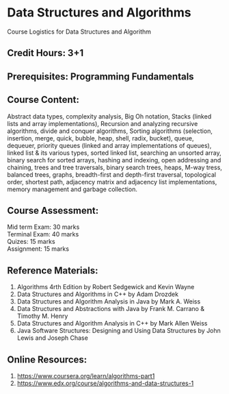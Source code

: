 # Data Structures and Algorithms
Course Logistics for Data Structures and Algorithm

## Credit Hours: 3+1    

## Prerequisites: Programming Fundamentals

## Course Content:
Abstract data types, complexity analysis, Big Oh notation, Stacks (linked lists and array implementations), Recursion and analyzing recursive algorithms, divide and conquer algorithms, Sorting algorithms (selection, insertion, merge, quick, bubble, heap, shell, radix, bucket), queue, dequeuer, priority queues (linked and array implementations of queues), linked list & its various types, sorted linked list, searching an unsorted array, binary search for sorted arrays, hashing and indexing, open addressing and chaining, trees and tree traversals, binary search trees, heaps, M-way tress, balanced trees, graphs, breadth-first and depth-first traversal, topological order, shortest path, adjacency matrix and adjacency list implementations, memory management and garbage collection.  

## Course Assessment:

Mid term Exam: 30 marks   
Terminal Exam: 40 marks  
Quizes:        15 marks  
Assignment:    15 marks  

## Reference Materials:

1. Algorithms 4rth Edition by Robert Sedgewick and Kevin Wayne  
2. Data Structures and Algorithms in C++ by Adam Drozdek
3. Data Structures and Algorithm Analysis in Java by Mark A. Weiss
4. Data Structures and Abstractions with Java by Frank M. Carrano & Timothy M. Henry
5. Data Structures and Algorithm Analysis in C++ by Mark Allen Weiss
6. Java Software Structures: Designing and Using Data Structures by John Lewis and Joseph Chase
## Online Resources:

1. https://www.coursera.org/learn/algorithms-part1  
2. https://www.edx.org/course/algorithms-and-data-structures-1  
